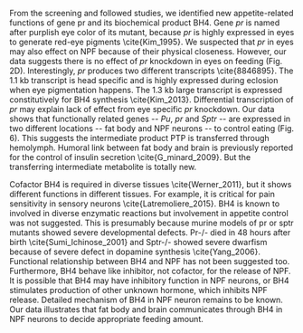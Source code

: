 From the screening and followed studies, we identified new appetite-related functions of gene pr and its biochemical product BH4. 
Gene _pr_ is named after purplish eye color of its mutant, because _pr_ is highly expressed in eyes to generate red-eye pigments \cite{Kim_1995}. 
We suspected that _pr_ in eyes may also effect on NPF because of their physical closeness. 
However, our data suggests there is no effect of _pr_ knockdown in eyes on feeding (Fig. 2D). 
Interestingly, _pr_ produces two different transcripts \cite{8846895}. 
The 1.1 kb transcript is head specific and is highly expressed during eclosion when eye pigmentation happens. 
The 1.3 kb large transcript is expressed constitutively for BH4 synthesis \cite{Kim_2013}. 
Differential transcription of _pr_ may explain lack of effect from eye specific _pr_ knockdown. 
Our data shows that functionally related genes -- _Pu_, _pr_ and _Sptr_ -- are expressed in two different locations -- fat body and NPF neurons -- to control eating (Fig. 6). 
This suggests the intermediate product PTP is transferred through hemolymph. 
Humoral link between fat body and brain is previously reported for the control of insulin secretion \cite{G_minard_2009}. 
But the transferring intermediate metabolite is totally new.

Cofactor BH4 is required in diverse tissues \cite{Werner_2011}, but it shows different functions in different tissues. 
For example, it is critical for pain sensitivity in sensory neurons \cite{Latremoliere_2015}. 
BH4 is known to involved in diverse enzymatic reactions but involvement in appetite control was not suggested. 
This is presumably because murine models of pr or sptr mutants showed severe developmental defects. 
Pr-/- died in 48 hours after birth \cite{Sumi_Ichinose_2001} and Sptr-/- showed severe dwarfism because of severe defect in dopamine synthesis \cite{Yang_2006}. 
Functional relationship between BH4 and NPF has not been suggested too. 
Furthermore, BH4 behave like inhibitor, not cofactor, for the release of NPF. 
It is possible that BH4 may have inhibitory function in NPF neurons, or BH4 stimulates production of other unknown hormone, which inhibits NPF release. 
Detailed mechanism of BH4 in NPF neuron remains to be known. 
Our data illustrates that fat body and brain communicates through BH4 in NPF neurons to decide appropriate feeding amount. 
